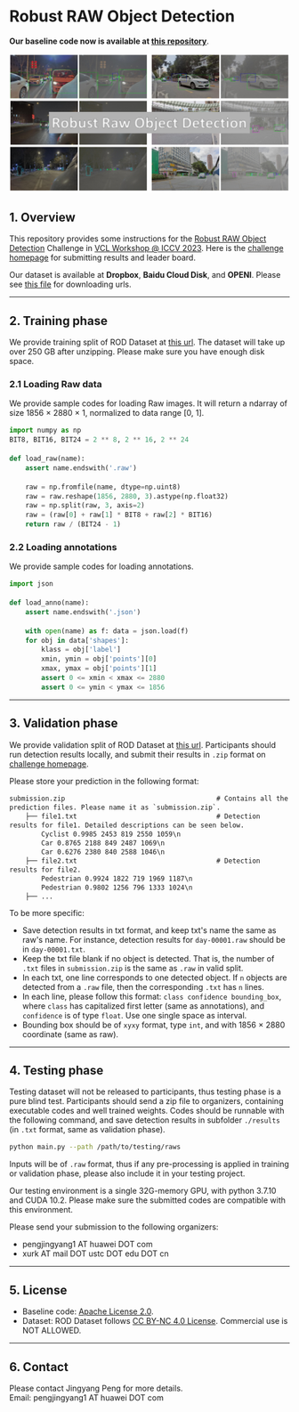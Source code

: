# Robust RAW Object Detection
**Our baseline code now is available at [this repository](https://github.com/huawei-noah/noah-research/tree/master/RAOD)**.

![](./figures/dataset.png)

## 1. Overview 

This repository provides some instructions for the [Robust RAW Object Detection](https://wvcl.vis.xyz/challenges) Challenge in [VCL Workshop @ ICCV 2023](https://wvcl.vis.xyz/). Here is the [challenge homepage](https://evalai.vis.xyz/web/challenges/challenge-page/8/overview) for submitting results and leader board.


Our dataset is available at **Dropbox**, **Baidu Cloud Disk**, and **OPENI**. Please see [this file](./ROD_Dataset/ROD_Dataset.md) for downloading urls.

---
## 2. Training phase
We provide training split of ROD Dataset at [this url](./ROD_Dataset/ROD_Dataset.md). The dataset will take up over 250 GB after unzipping. Please make sure you have enough disk space.

### 2.1 Loading Raw data
We provide sample codes for loading Raw images. It will return a ndarray of size 1856 $\times$ 2880 $\times$ 1, normalized to data range [0, 1].

```python
import numpy as np
BIT8, BIT16, BIT24 = 2 ** 8, 2 ** 16, 2 ** 24

def load_raw(name):
    assert name.endswith('.raw')

    raw = np.fromfile(name, dtype=np.uint8)
    raw = raw.reshape(1856, 2880, 3).astype(np.float32)
    raw = np.split(raw, 3, axis=2)
    raw = (raw[0] + raw[1] * BIT8 + raw[2] * BIT16)
    return raw / (BIT24 - 1)
```

### 2.2 Loading annotations
We provide sample codes for loading annotations.

```python
import json

def load_anno(name):
    assert name.endswith('.json')

    with open(name) as f: data = json.load(f)
    for obj in data['shapes']:
        klass = obj['label']
        xmin, ymin = obj['points'][0]
        xmax, ymax = obj['points'][1]
        assert 0 <= xmin < xmax <= 2880
        assert 0 <= ymin < ymax <= 1856

```

---
## 3. Validation phase
We provide validation split of ROD Dataset at [this url](./ROD_Dataset/ROD_Dataset.md). Participants should run detection results locally, and submit their results in `.zip` format on [challenge homepage](https://evalai.vis.xyz/web/challenges/challenge-page/8/overview). 

Please store your prediction in the following format:

```text
submission.zip                                      # Contains all the prediction files. Please name it as `submission.zip`.
    ├── file1.txt                                   # Detection results for file1. Detailed descriptions can be seen below.
        Cyclist 0.9985 2453 819 2550 1059\n
        Car 0.8765 2188 849 2487 1069\n
        Car 0.6276 2380 840 2588 1046\n
    ├── file2.txt                                   # Detection results for file2. 
        Pedestrian 0.9924 1822 719 1969 1187\n
        Pedestrian 0.9802 1256 796 1333 1024\n
    ├── ...
```

To be more specific:

- Save detection results in txt format, and keep txt's name the same as raw's name. For instance, detection results for `day-00001.raw` should be in `day-00001.txt`.
- Keep the txt file blank if no object is detected. That is, the number of `.txt` files in `submission.zip` is the same as `.raw` in valid split.
- In each txt, one line corresponds to one detected object. If `n` objects are detected from a `.raw` file, then the corresponding `.txt` has `n` lines.
- In each line, please follow this format: `class confidence bounding_box`, where `class` has capitalized first letter (same as annotations), and `confidence` is of type `float`. Use one single space as interval.
- Bounding box should be of `xyxy` format, type `int`, and with 1856 $\times$ 2880 coordinate (same as raw).

---
## 4. Testing phase
Testing dataset will not be released to participants, thus testing phase is a pure blind test. Participants should send a zip file to organizers, containing executable codes and well trained weights. Codes should be runnable with the following command, and save detection results in subfolder `./results` (in `.txt` format, same as validation phase).

```bash
python main.py --path /path/to/testing/raws
```

Inputs will be of `.raw` format, thus if any pre-processing is applied in training or validation phase, please also include it in your testing project.

Our testing environment is a single 32G-memory GPU, with python 3.7.10 and CUDA 10.2. Please make sure the submitted codes are compatible with this environment.

Please send your submission to the following organizers:
- pengjingyang1 AT huawei DOT com
- xurk AT mail DOT ustc DOT edu DOT cn

---
## 5. License

- Baseline code: [Apache License 2.0](https://www.apache.org/licenses/LICENSE-2.0.html).
- Dataset: ROD Dataset follows [CC BY-NC 4.0 License](https://creativecommons.org/licenses/by-nc/4.0/). Commercial use is NOT ALLOWED.

---
## 6. Contact
Please contact Jingyang Peng for more details.  
Email: pengjingyang1 AT huawei DOT com
